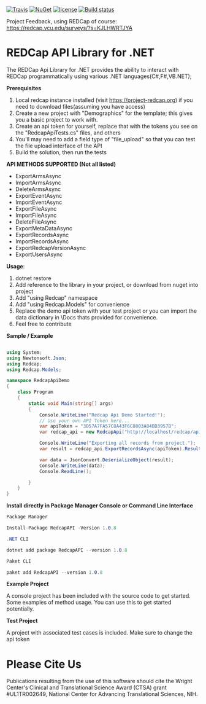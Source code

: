 [![Travis](https://img.shields.io/travis/cctrbic/redcap-api.svg?style=for-the-badge)](https://travis-ci.org/cctrbic/redcap-api) [![NuGet](https://img.shields.io/nuget/dt/RedcapApi.svg?style=for-the-badge)](https://www.nuget.org/packages/RedcapAPI) [![license](https://img.shields.io/github/license/mashape/apistatus.svg?style=for-the-badge)](https://github.com/cctrbic/redcap-api/blob/master/LICENSE.md)
[![Build status](https://dev.azure.com/cctrbic/redcap-api-library/_apis/build/status/redcap-api-library-ASP.NET%20Core-CI)](https://dev.azure.com/cctrbic/redcap-api-library/_build/latest?definitionId=15)

Project Feedback, using REDCap of course: https://redcap.vcu.edu/surveys/?s=KJLHWRTJYA

# REDCap API Library for .NET
The REDCap Api Library for .NET provides the ability to interact with REDCap programmatically using various .NET languages(C#,F#,VB.NET);

__Prerequisites__
1.  Local redcap instance installed (visit https://project-redcap.org) if you need to download files(assuming you have access)
2.  Create a new project with "Demographics" for the template; this gives you a basic project to work with.
3.  Create an api token for yourself, replace that with the tokens you see on the "RedcapApiTests.cs" files, and others
4.  You'll may need to add a field type of "file_upload" so that you can test the file upload interface of the API
5.  Build the solution, then run the tests

__API METHODS SUPPORTED (Not all listed)__
* ExportArmsAsync
* ImportArmsAsync
* DeleteArmsAsync
* ExportEventAsync
* ImportEventAsync  
* ExportFileAsync
* ImportFileAsync
* DeleteFileAsync
* ExportMetaDataAsync
* ExportRecordsAsync
* ImportRecordsAsync
* ExportRedcapVersionAsync
* ExportUsersAsync

__Usage__:

1. dotnet restore
2. Add reference to the library in your project, or download from nuget into project
3. Add "using Redcap" namespace
4. Add "using Redcap.Models" for convenience
5. Replace the demo api token with your test project or you can import the data dictionary in \Docs
thats provided for convenience.
6. Feel free to contribute 

__Sample / Example__
```C# 

using System;
using Newtonsoft.Json;
using Redcap;
using Redcap.Models;

namespace RedcapApiDemo
{
    class Program
    {
        static void Main(string[] args)
        {
            Console.WriteLine("Redcap Api Demo Started!");
            // Use your own API Token here...
            var apiToken = "3D57A7FA57C8A43F6C8803A84BB3957B";
            var redcap_api = new RedcapApi("http://localhost/redcap/api/");

            Console.WriteLine("Exporting all records from project.");
            var result = redcap_api.ExportRecordsAsync(apiToken).Result;

            var data = JsonConvert.DeserializeObject(result);
            Console.WriteLine(data);
            Console.ReadLine();

        }
    }
}

```

__Install directly in Package Manager Console or Command Line Interface__
```C#
Package Manager

Install-Package RedcapAPI -Version 1.0.8

```

```C#
.NET CLI

dotnet add package RedcapAPI --version 1.0.8

 ```

```C#
Paket CLI

paket add RedcapAPI --version 1.0.8

```

__Example Project__

A console project has been included with the source code to get started. Some examples of method usage. You can use this to get started potentially.

__Test Project__

A project with associated test cases is included. Make sure to change the api token

# Please Cite Us
Publications resulting from the use of this software should cite the Wright Center's Clinical and Translational Science Award (CTSA) grant #UL1TR002649, National Center for Advancing Translational Sciences, NIH.

